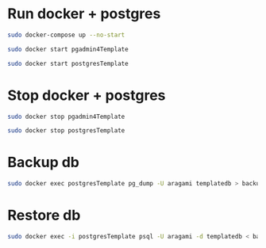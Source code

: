 # Run docker + postgres

```bash
sudo docker-compose up --no-start

sudo docker start pgadmin4Template

sudo docker start postgresTemplate
```

# Stop docker + postgres

```bash
sudo docker stop pgadmin4Template

sudo docker stop postgresTemplate
```

# Backup db

```bash
sudo docker exec postgresTemplate pg_dump -U aragami templatedb > backup.sql
```

# Restore db

```bash
sudo docker exec -i postgresTemplate psql -U aragami -d templatedb < backup.sql
```
